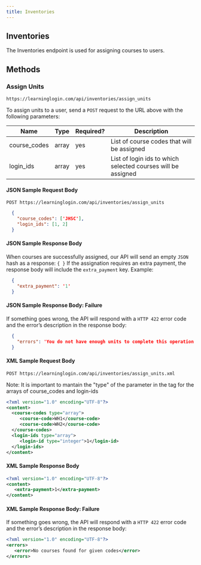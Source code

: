```yaml
---
title: Inventories
---
```


## Inventories

The Inventories endpoint is used for assigning courses to users.

## Methods

### Assign Units

`https://learninglogin.com/api/inventories/assign_units`

To assign units to a user, send a `POST` request to the URL above with the following parameters:

| Name         | Type   | Required? | Description                                                   |
|--------------|--------|-----------|---------------------------------------------------------------|
| course_codes | array  | yes       | List of course codes that will be assigned                    |
| login_ids    | array  | yes       | List of login ids to which selected courses will be assigned  |

#### JSON Sample Request Body

`POST https://learninglogin.com/api/inventories/assign_units`

~~~json
  {
    "course_codes": ['JHSC'],
    "login_ids": [1, 2]
  }
~~~

#### JSON Sample Response Body

When courses are successfully assigned, our API will send an empty `JSON` hash as a response: `{ }`
If the assignation requires an extra payment, the response body will include the `extra_payment` key. Example:

~~~json
  {
    "extra_payment": '1'
  }
~~~

#### JSON Sample Response Body: Failure

If something goes wrong, the API will respond with a `HTTP 422` error code and the error’s description in the response body:

~~~json
  {
    "errors": 'You do not have enough units to complete this operation'
  }
~~~

#### XML Sample Request Body

`POST https://learninglogin.com/api/inventories/assign_units.xml`

Note: It is important to mantain the "type" of the parameter in the tag for the arrays of course_codes and login-ids

~~~xml
<?xml version="1.0" encoding="UTF-8"?>
<content>
  <course-codes type="array">
     <course-code>WH1</course-code>
     <course-code>WH2</course-code>
  </course-codes>
  <login-ids type="array">
     <login-id type="integer">1</login-id>
  </login-ids>
</content>
~~~

#### XML Sample Response Body

~~~xml
<?xml version="1.0" encoding="UTF-8"?>
<content>
   <extra-payment>1</extra-payment>
</content>
~~~

#### XML Sample Response Body: Failure

If something goes wrong, the API will respond with a `HTTP 422` error code and the error’s description in the response body:

~~~xml
<?xml version="1.0" encoding="UTF-8"?>
<errors>
   <error>No courses found for given codes</error>
</errors>
~~~
